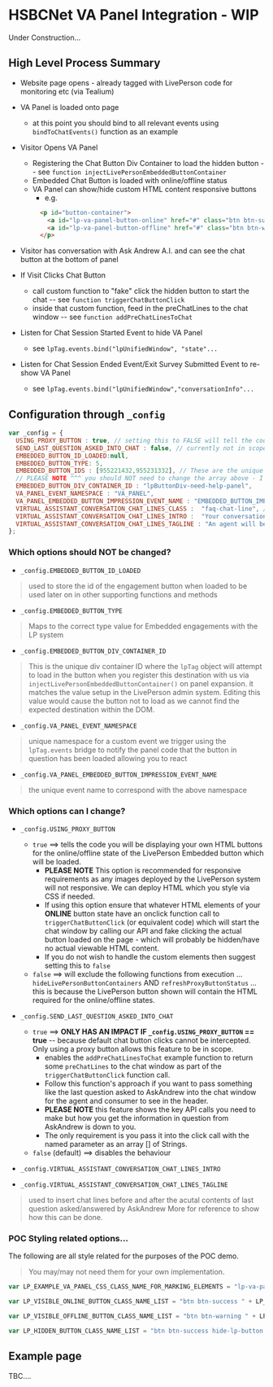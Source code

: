 # HSBCNet VA Panel Integration - WIP

Under Construction...

## High Level Process Summary

* Website page opens - already tagged with LivePerson code for monitoring etc (via Tealium)
* VA Panel is loaded onto page
  + at this point you should bind to all relevant events using `bindToChatEvents()` function as an example
* Visitor Opens VA Panel
  * Registering the Chat Button Div Container to load the hidden button -- see `function injectLivePersonEmbeddedButtonContainer`
  * Embedded Chat Button is loaded with online/offline status
  * VA Panel can show/hide custom HTML content responsive buttons
    + e.g. 
    ```html
      <p id="button-container">
        <a id="lp-va-panel-button-online" href="#" class="btn btn-success lp-va-panel-button hide-lp-button" onclick="triggerChatButtonClick();">Click to chat</a>
        <a id="lp-va-panel-button-offline" href="#" class="btn btn-warning lp-va-panel-button hide-lp-button">All Agents are OFFLINE/BUSY</a>
      </p>
    ```
    
* Visitor has conversation with Ask Andrew A.I. and can see the chat button at the bottom of panel
* If Visit Clicks Chat Button
  + call custom function to "fake" click the hidden button to start the chat -- see `function triggerChatButtonClick`
  + inside that custom function, feed in the preChatLines to the chat window -- see `function addPreChatLinesToChat`
* Listen for Chat Session Started Event to hide VA Panel 
  + see ```lpTag.events.bind("lpUnifiedWindow", "state"...```
* Listen for Chat Session Ended Event/Exit Survey Submitted Event to re-show VA Panel
  + see ```lpTag.events.bind("lpUnifiedWindow","conversationInfo"...```

## Configuration through `_config`


```js
var _config = {
  USING_PROXY_BUTTON : true, // setting this to FALSE will tell the code that you are NOT going to be providing your own custom buttons on the page. This will require an accompanying change on the LE2 admin side to insert the HTML of the button content rather than just empty HTML when using this setting set to TRUE
  SEND_LAST_QUESTION_ASKED_INTO_CHAT : false, // currently not in scope - follow the use of this to see how you can add this feature to the code in the future.
  EMBEDDED_BUTTON_ID_LOADED:null,
  EMBEDDED_BUTTON_TYPE: 5,
  EMBEDDED_BUTTON_IDS : [955221432,955231332], // These are the unique button ids within our system that correspond to your CLONE/PROD accounts
  // PLEASE NOTE ^^^ you should NOT need to change the array above - I have preconfigured it with your engagement ids for your clone/prod accounts
  EMBEDDED_BUTTON_DIV_CONTAINER_ID : "lpButtonDiv-need-help-panel",
  VA_PANEL_EVENT_NAMESPACE : "VA_PANEL",
  VA_PANEL_EMBEDDED_BUTTON_IMPRESSION_EVENT_NAME : "EMBEDDED_BUTTON_IMPRESSION",
  VIRTUAL_ASSISTANT_CONVERSATION_CHAT_LINES_CLASS :  "faq-chat-line", // replace with whatever class/logic you might use to get the last question/ chat lines. I suspect it will be completely different with the actual AskAndrew and you will call an API to get that data. this is just POC.
  VIRTUAL_ASSISTANT_CONVERSATION_CHAT_LINES_INTRO :  "Your conversation history so far...", //replace with your own message if needed else set to blank or remove this code from the function
  VIRTUAL_ASSISTANT_CONVERSATION_CHAT_LINES_TAGLINE : "An agent will be with your shortly to continue the discussion..."//replace with your own message if needed else set to blank or remove this code from the function
};
```

### Which options should NOT be changed?

+ `_config.EMBEDDED_BUTTON_ID_LOADED`
> used to store the id of the engagement button when loaded to be used later on in other supporting functions and methods
+ `_config.EMBEDDED_BUTTON_TYPE` 
> Maps to the correct type value for Embedded engagements with the LP system
+ `_config.EMBEDDED_BUTTON_DIV_CONTAINER_ID` 
> This is the unique div container ID where the `lpTag` object will attempt to load in the button when you register this destination with us via `injectLivePersonEmbeddedButtonContainer()` on panel expansion.
> it matches the value setup in the LivePerson admin system. Editing this value would cause the button not to load as we cannot find the expected destination within the DOM.
+ `_config.VA_PANEL_EVENT_NAMESPACE` 
> unique namespace for a custom event we trigger using the `lpTag.events` bridge to notify the panel code that the button in question has been loaded allowing you to react
+ `_config.VA_PANEL_EMBEDDED_BUTTON_IMPRESSION_EVENT_NAME` 
> the unique event name to correspond with the above namespace

### Which options can I change?

+ `_config.USING_PROXY_BUTTON`
  + `true` ==> tells the code you will be displaying your own HTML buttons for the online/offline state of the LivePerson Embedded button which will be loaded. 
    + **PLEASE NOTE** This option is recommended for responsive requirements as any images deployed by the LivePerson system will not responsive. We can deploy HTML which you style via CSS if needed.
    + If using this option ensure that whatever HTML elements of your **ONLINE** button state have an onclick function call to `triggerChatButtonClick` (or equivalent code) which will start the chat window by calling our API and fake clicking the actual button loaded on the page - which will probably be hidden/have no actual viewable HTML content.
    + If you do not wish to handle the custom elements then suggest setting this to `false`
  + `false` ==> will exclude the following functions from execution ... `hideLivePersonButtonContainers` AND `refreshProxyButtonStatus` ... this is because the LivePerson button shown will contain the HTML required for the online/offline states.

+ `_config.SEND_LAST_QUESTION_ASKED_INTO_CHAT`
  + `true` ==> **ONLY HAS AN IMPACT IF `_config.USING_PROXY_BUTTON` == true** -- because default chat button clicks cannot be intercepted. Only using a proxy button allows this feature to be in scope.
    + enables the `addPreChatLinesToChat` example function to return some `preChatLines` to the chat window as part of the `triggerChatButtonClick` function call.
    + Follow this function's approach if you want to pass something like the last question asked to AskAndrew into the chat window for the agent and consumer to see in the header.
    + **PLEASE NOTE** this feature shows the key API calls you need to make but how you get the information in question from AskAndrew is down to you. 
    + The only requirement is you pass it into the click call with the named parameter as an array [] of Strings.
  + `false` (default) ==> disables the behaviour

+ `_config.VIRTUAL_ASSISTANT_CONVERSATION_CHAT_LINES_INTRO`
+ `_config.VIRTUAL_ASSISTANT_CONVERSATION_CHAT_LINES_TAGLINE`

> used to insert chat lines before and after the acutal contents of last question asked/answered by AskAndrew
> More for reference to show how this can be done.

### POC Styling related options...

The following are all style related for the purposes of the POC demo. 
> You may/may not need them for your own implementation.

```js
var LP_EXAMPLE_VA_PANEL_CSS_CLASS_NAME_FOR_MARKING_ELEMENTS = "lp-va-panel-button";

var LP_VISIBLE_ONLINE_BUTTON_CLASS_NAME_LIST = "btn btn-success " + LP_EXAMPLE_VA_PANEL_CSS_CLASS_NAME_FOR_MARKING_ELEMENTS;

var LP_VISIBLE_OFFLINE_BUTTON_CLASS_NAME_LIST = "btn btn-warning " + LP_EXAMPLE_VA_PANEL_CSS_CLASS_NAME_FOR_MARKING_ELEMENTS;

var LP_HIDDEN_BUTTON_CLASS_NAME_LIST = "btn btn-success hide-lp-button " + LP_EXAMPLE_VA_PANEL_CSS_CLASS_NAME_FOR_MARKING_ELEMENTS;
```

## Example page
 TBC....